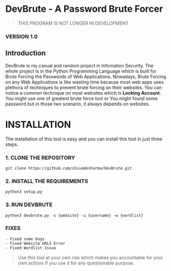 # **DevBrute** - **A Password Brute Forcer**
> THIS PROGRAM IS NOT LONGER IN DEVELOPMENT


### VERSION 1.0

## Introduction

DevBrute is my casual and random project in Infomation Security. The whole project is in the Python Programming Language which is built for Brute Forcing the Passwords of Web Applications. Nowadays, Brute Forcing on any Web Applications is like wasting time because most web apps uses plethora of techniques to prevent brute forcing on their websites. You can notice a common technique on most websites which is **Locking Account**. You might use one of greatest brute force tool or You might found some password but in those two scenario, it always depends on websites.

# **INSTALLATION**

The installation of this tool is easy and you can install this tool in just three steps. 

### 1. CLONE THE REPOSITORY
```
git clone https://github.com/shivamksharma/DevBrute.git
```

### 2. INSTALL THE REQUIREMENTS
```
python3 setup.py
```

### 3. RUN DEVBRUTE
```
python3 devbrute.py -s {website} -u {username} -w {wordlist}
```

### FIXES
	- Fixed some bugs
	- Fixed Website URLS Error
	- Fixed Wordlist Issue

> Use this tool at your own risk which makes you accountable for your own actions if you use it for any questionable
> purpose.
